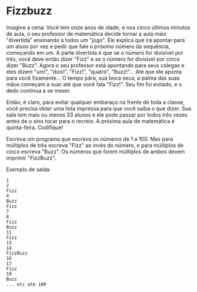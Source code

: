# Fizzbuzz

Imagine a cena: Você tem onze anos de idade, e nos cinco últimos minutos de aula, o seu professor de matemática decide tornar a aula mais "divertida" ensinando a todos um "jogo". Ele explica que irá apontar para um aluno por vez e pedir que fale o próximo número da sequência, começando em um. A parte divertida é que se o número for divisível por três, você deve então dizer "Fizz" e se o número for divisível por cinco dizer "Buzz". Agora o seu professor está apontando para seus colegas e eles dizem "um!", "dois!", "Fizz!", "quatro", "Buzz!"... Até que ele aponta para você fixamente...  O tempo pára, sua boca seca, a palma das suas mãos começam a suar até que você fala "Fizz!". Seu fim foi evitado, e o dedo continua a se mexer.

Então, é claro, para evitar qualquer embaraço na frente de toda a classe, você precisa obter uma lista impressa para que você saiba o que dizer. Sua sala tem mais ou menos 33 alunos e ele pode passar por todos três vezes antes de o sino tocar para o recreio. A próxima aula de matemática é quinta-feira. Codifique!

Escreva um programa que escreva os números de 1 a 100. Mas para múltiplos de três escreva "Fizz" ao invés do número, e para múltiplos de cinco escreva "Buzz". Os números que forem múltiplos de ambos devem imprimir "FizzBuzz".

Exemplo de saída:

```
1
2
Fizz
4
Buzz
Fizz
7
8
Fizz
Buzz
11
Fizz
13
14
FizzBuzz
16
17
Fizz
19
Buzz
... etc até 100
```